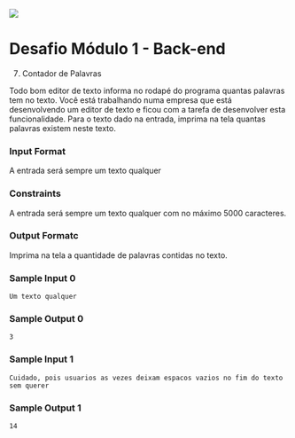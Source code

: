 ![](https://i.imgur.com/xG74tOh.png)

# Desafio Módulo 1 - Back-end

07. Contador de Palavras

Todo bom editor de texto informa no rodapé do programa quantas palavras tem no texto. Você está trabalhando numa empresa que está desenvolvendo um editor de texto e ficou com a tarefa de desenvolver esta funcionalidade. Para o texto dado na entrada, imprima na tela quantas palavras existem neste texto.

### Input Format

A entrada será sempre um texto qualquer

### Constraints

A entrada será sempre um texto qualquer com no máximo 5000 caracteres.

### Output Formatc

Imprima na tela a quantidade de palavras contidas no texto.

### Sample Input 0

```
Um texto qualquer
```

### Sample Output 0

```
3
```
### Sample Input 1

```
Cuidado, pois usuarios as vezes deixam espacos vazios no fim do texto sem querer 
```

### Sample Output 1

```
14
```